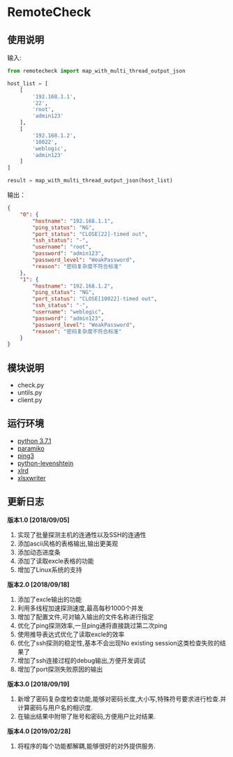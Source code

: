 # RemoteCheck

## 使用说明
输入:
```python
from remotecheck import map_with_multi_thread_output_json

host_list = [
    [
        '192.168.1.1',
        '22',
        'root',
        'admin123'
    ],
    [
        '192.168.1.2',
        '10022',
        'weblogic',
        'admin123'
    ]
]

result = map_with_multi_thread_output_json(host_list)

```
输出：
```json
{
    "0": {
        "hostname": "192.168.1.1",
        "ping_status": "NG",
        "port_status": "CLOSE[22]-timed out",
        "ssh_status": "-",
        "username": "root",
        "password": "admin123",
        "password_level": "WeakPassword",
        "reason": "密码复杂度不符合标准"
    },
    "1": {
        "hostname": "192.168.1.2",
        "ping_status": "NG",
        "port_status": "CLOSE[10022]-timed out",
        "ssh_status": "-",
        "username": "weblogic",
        "password": "admin123",
        "password_level": "WeakPassword",
        "reason": "密码复杂度不符合标准"
    }
}
```

## 模块说明
* check.py
* untils.py
* client.py

## 运行环境
* [python 3.7.1](https://www.python.org/downloads/)
* [paramiko](https://pypi.org/project/paramiko/)
* [ping3](https://pypi.org/project/ping3/)
* [python-levenshtein](https://download.lfd.uci.edu/pythonlibs/u2hcgva4/python_Levenshtein-0.12.0-cp37-cp37m-win_amd64.whl)
* [xlrd](https://pypi.org/project/xlrd/)
* [xlsxwriter](https://pypi.org/project/XlsxWriter/)

## 更新日志

**版本1.0 [2018/09/05]**

1. 实现了批量探测主机的连通性以及SSH的连通性
2. 添加ascii风格的表格输出,输出更美观
3. 添加动态进度条
4. 添加了读取excle表格的功能
5. 增加了Linux系统的支持

**版本2.0 [2018/09/18]**

1. 添加了excle输出的功能
2. 利用多线程加速探测速度,最高每秒1000个并发
3. 增加了配置文件,可对输入输出的文件名称进行指定
4. 优化了ping探测效率,一旦ping通将直接跳过第二次ping
5. 使用推导表达式优化了读取excle的效率
6. 优化了ssh探测的稳定性,基本不会出现No existing session这类检查失败的结果了
7. 增加了ssh连接过程的debug输出,方便开发调试
8. 增加了port探测失败原因的输出

**版本3.0 [2018/09/19]**

1. 新增了密码复杂度检查功能,能够对密码长度,大小写,特殊符号要求进行检查.并计算密码与用户名的相识度.
2. 在输出结果中附带了账号和密码,方便用户比对结果.

**版本4.0 [2019/02/28]**
1. 将程序的每个功能都解耦,能够很好的对外提供服务.